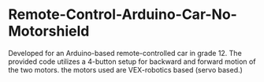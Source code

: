 # Remote-Control-Arduino-Car-No-Motorshield
Developed for an Arduino-based remote-controlled car in grade 12. The provided code utilizes a 4-button setup for backward and forward motion of the two motors. the motors used are VEX-robotics based (servo based.)
